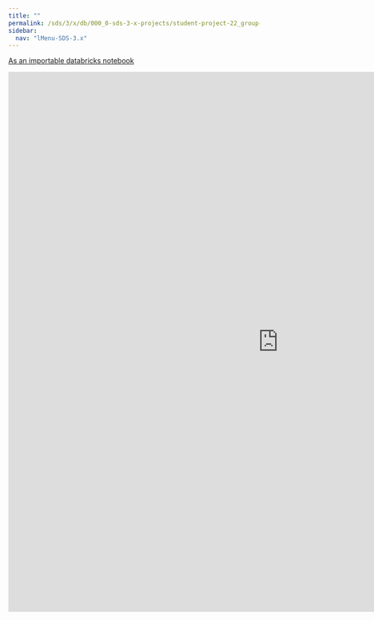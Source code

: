 ```yaml
---
title: ""
permalink: /sds/3/x/db/000_0-sds-3-x-projects/student-project-22_group-SwapWithDDP/01_SWAP_with_DDP/
sidebar:
  nav: "lMenu-SDS-3.x"
---
```


[As an importable databricks notebook](https://lamastex.github.io/scalable-data-science/sds/3/x/db/000_0-sds-3-x-projects/student-project-22_group-SwapWithDDP/01_SWAP_with_DDP.html)

<iframe src="https://lamastex.github.io/scalable-data-science/sds/3/x/db/000_0-sds-3-x-projects/student-project-22_group-SwapWithDDP/01_SWAP_with_DDP.html" width="1080" height="1080" frameborder="0"></iframe>
